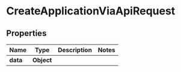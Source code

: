 

# CreateApplicationViaApiRequest


## Properties

| Name | Type | Description | Notes |
|------------ | ------------- | ------------- | -------------|
|**data** | **Object** |  |  |



